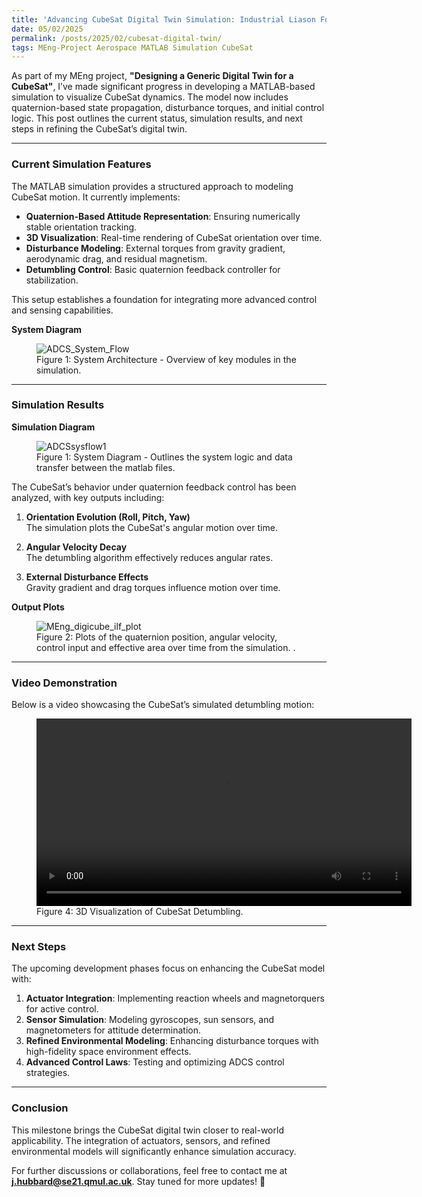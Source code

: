 ```yaml
---
title: 'Advancing CubeSat Digital Twin Simulation: Industrial Liason Forum 2025'
date: 05/02/2025  
permalink: /posts/2025/02/cubesat-digital-twin/  
tags: MEng-Project Aerospace MATLAB Simulation CubeSat  
---
```


As part of my MEng project, **"Designing a Generic Digital Twin for a CubeSat"**, I’ve made significant progress in developing a MATLAB-based simulation to visualize CubeSat dynamics. The model now includes quaternion-based state propagation, disturbance torques, and initial control logic. This post outlines the current status, simulation results, and next steps in refining the CubeSat’s digital twin.  

---

### **Current Simulation Features**  

The MATLAB simulation provides a structured approach to modeling CubeSat motion. It currently implements:  

- **Quaternion-Based Attitude Representation**: Ensuring numerically stable orientation tracking.  
- **3D Visualization**: Real-time rendering of CubeSat orientation over time.  
- **Disturbance Modeling**: External torques from gravity gradient, aerodynamic drag, and residual magnetism.  
- **Detumbling Control**: Basic quaternion feedback controller for stabilization.  

This setup establishes a foundation for integrating more advanced control and sensing capabilities.  

**System Diagram**  
<figure>
  <img src="https://raw.githubusercontent.com/Joosty/Joosty.github.io/master/images/ADCSsysflow2.png" alt="ADCS_System_Flow">
  <figcaption>Figure 1: System Architecture - Overview of key modules in the simulation.</figcaption>
</figure>  

---

### **Simulation Results**  

**Simulation Diagram**
<figure>
  <img src="https://raw.githubusercontent.com/Joosty/Joosty.github.io/master/images/ADCSsysflow1.png" alt="ADCSsysflow1">
  <figcaption>Figure 1: System Diagram - Outlines the system logic and data transfer between the matlab files.</figcaption>
</figure>

The CubeSat’s behavior under quaternion feedback control has been analyzed, with key outputs including:  

1. **Orientation Evolution (Roll, Pitch, Yaw)**  
   The simulation plots the CubeSat's angular motion over time.  

2. **Angular Velocity Decay**  
   The detumbling algorithm effectively reduces angular rates.  

3. **External Disturbance Effects**  
   Gravity gradient and drag torques influence motion over time.
   


**Output Plots**  
<figure>
  <img src="https://raw.githubusercontent.com/Joosty/Joosty.github.io/master/images/OrientationAnglesPlot.png" alt="MEng_digicube_ilf_plot">
  <figcaption>Figure 2: Plots of the quaternion position, angular velocity, control input and effective area over time from the simulation. .</figcaption>
</figure>  

---

### **Video Demonstration**  

Below is a video showcasing the CubeSat’s simulated detumbling motion:  

<figure>
    <video controls width="600">
        <source src="https://raw.githubusercontent.com/Joosty/Joosty.github.io/master/images/detumble.mp4" type="video/mp4">
        Your browser does not support the video tag.
    </video>
    <figcaption>Figure 4: 3D Visualization of CubeSat Detumbling.</figcaption>
</figure>  

---

### **Next Steps**  

The upcoming development phases focus on enhancing the CubeSat model with:  

1. **Actuator Integration**: Implementing reaction wheels and magnetorquers for active control.  
2. **Sensor Simulation**: Modeling gyroscopes, sun sensors, and magnetometers for attitude determination.  
3. **Refined Environmental Modeling**: Enhancing disturbance torques with high-fidelity space environment effects.  
4. **Advanced Control Laws**: Testing and optimizing ADCS control strategies.  

---

### **Conclusion**  

This milestone brings the CubeSat digital twin closer to real-world applicability. The integration of actuators, sensors, and refined environmental models will significantly enhance simulation accuracy.  

For further discussions or collaborations, feel free to contact me at **j.hubbard@se21.qmul.ac.uk**. Stay tuned for more updates! 🚀
